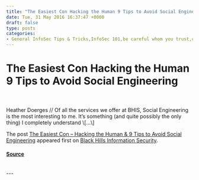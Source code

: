 ```yaml
---
title: "The Easiest Con Hacking the Human 9 Tips to Avoid Social Engineering"
date: Tue, 31 May 2016 16:37:47 +0000
draft: false
type: posts
categories: 
- General InfoSec Tips & Tricks,InfoSec 101,be careful whom you trust,con artistry,crying babies,pen-testing,penetration testing,people are kind,people are naive,phishing,scamming,social engineering,trust
---
```

# The Easiest Con Hacking the Human 9 Tips to Avoid Social Engineering

<br/>

<br/>
Heather Doerges // Of all the services we offer at BHIS, Social Engineering is the most interesting to me. It’s something (and quite possibly the only thing) I completely understand \[…\]

The post [The Easiest Con – Hacking the Human & 9 Tips to Avoid Social Engineering](https://www.blackhillsinfosec.com/the-easiest-con-hacking-the-human-9-tips-to-avoid-social-engineering/) appeared first on [Black Hills Information Security](https://www.blackhillsinfosec.com).

#### [Source](https://www.blackhillsinfosec.com/the-easiest-con-hacking-the-human-9-tips-to-avoid-social-engineering/)

<br/>
---
